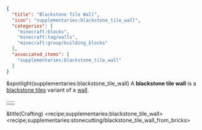 ```json
{
  "title": "Blackstone Tile Wall",
  "icon": "supplementaries:blackstone_tile_wall",
  "categories": [
    "minecraft:blocks",
    "minecraft:tag/walls",
    "minecraft:group/building_blocks"
  ],
  "associated_items": [
    "supplementaries:blackstone_tile_wall"
  ]
}
```

&spotlight(supplementaries:blackstone_tile_wall)
A **blackstone tile wall** is a [blackstone tiles](^supplementaries:blackstone_tiles) variant of a [wall](^minecraft:tag/walls).

;;;;;

&title(Crafting)
<recipe;supplementaries:blackstone_tile_wall>
<recipe;supplementaries:stonecutting/blackstone_tile_wall_from_bricks>
